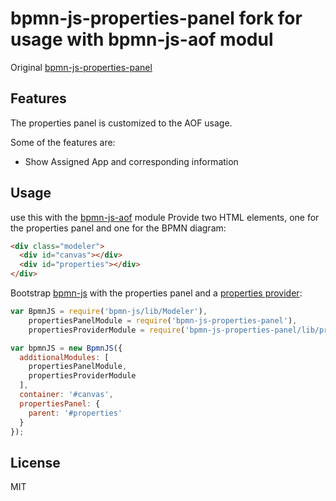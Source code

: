 # bpmn-js-properties-panel fork for usage with bpmn-js-aof modul

Original [bpmn-js-properties-panel](https://github.com/bpmn-io/bpmn-js-properties-panel)

## Features

The properties panel is customized to the AOF usage.

Some of the features are:

* Show Assigned App and corresponding information


## Usage

use this with the [bpmn-js-aof](https://github.com/korbinianHoerfurter/bpmn-js-aof) module
Provide two HTML elements, one for the properties panel and one for the BPMN diagram:

```html
<div class="modeler">
  <div id="canvas"></div>
  <div id="properties"></div>
</div>
```

Bootstrap [bpmn-js](https://github.com/bpmn-io/bpmn-js) with the properties panel and a [properties provider](https://github.com/korbinianHoerfurter/bpmn-js-properties-panel):

```javascript
var BpmnJS = require('bpmn-js/lib/Modeler'),
    propertiesPanelModule = require('bpmn-js-properties-panel'),
    propertiesProviderModule = require('bpmn-js-properties-panel/lib/provider/aof');

var bpmnJS = new BpmnJS({
  additionalModules: [
    propertiesPanelModule,
    propertiesProviderModule
  ],
  container: '#canvas',
  propertiesPanel: {
    parent: '#properties'
  }
});
```

## License

MIT